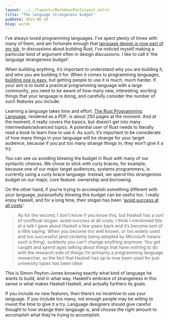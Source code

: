 ```yaml
---
layout: ../../layouts/MarkdownPostLayout.astro
title: "The language strangeness budget"
pubDate: 2015-06-26
blog: words
---
```



I’ve always loved programming languages. I’ve spent plenty of times with many of them, and am fortunate enough that [language design is now part of my job](http://blog.rust-lang.org/2014/12/12/Core-Team.html). In discussions about building Rust, I’ve noticed myself making a particular kind of argument often in design discussions. I like to call it ‘the language strangeness budget’.

When building anything, it’s important to understand why you are building it, and who you are building it for. When it comes to programming languages, [building one is easy](https://github.com/steveklabnik/mojikun), but getting people to use it is much, much harder. If your aim is to build a practical programming language with a large community, you need to be aware of how many new, interesting, exciting things that your language is doing, and carefully consider the number of such features you include.

Learning a language takes time and effort. [The Rust Programming Language](http://doc.rust-lang.org/stable/book/), rendered as a PDF, is about 250 pages at the moment. And at the moment, it really covers the basics, but doesn’t get into many intermediate/advanced topics. A potential user of Rust needs to literally read a book to learn how to use it. As such, it’s important to be considerate of how many things in your language will be strange for your target audience, because if you put too many strange things in, they won’t give it a try.

You can see us avoiding blowing the budget in Rust with many of our syntactic choices. We chose to stick with curly braces, for example, because one of our major target audiences, systems programmers, is currently using a curly brace language. Instead, we spend this strangeness budget on our major, core feature: ownership and borrowing.

On the other hand, if you’re trying to accomplish something different with your language, purposefully blowing this budget can be useful too. I really enjoy Haskell, and for a long time, their slogan has been ‘[avoid success at all costs](http://www.computerworld.com.au/article/261007/a-z_programming_languages_haskell/)’:

> As for the second, I don’t know if you know this, but Haskell has a sort of unofficial slogan: avoid success at all costs. I think I mentioned this at a talk I gave about Haskell a few years back and it’s become sort of a little saying. When you become too well known, or too widely used and too successful (and certainly being adopted by Microsoft means such a thing), suddenly you can’t change anything anymore. You get caught and spend ages talking about things that have nothing to do with the research side of things.I’m primarily a programming language researcher, so the fact that Haskell has up to now been used for just university types has been ideal
> 

This is Simon Peyton-Jones knowing exactly what kind of language he wants to build, and in what way. Haskell’s embrace of strangeness in this sense is what makes Haskell Haskell, and actually furthers its goals.

If you include *no* new features, then there’s no incentive to use your language. If you include too many, not enough people may be willing to invest the time to give it a try. Language designers should give careful thought to how strange their langauge is, and choose the right amount to accomplish what they’re trying to accomplish.

